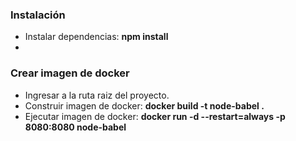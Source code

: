 ### Instalación

- Instalar dependencias: **npm install**
- 

### Crear imagen de docker

- Ingresar a la ruta raiz del proyecto.
- Construir imagen de docker: **docker build -t node-babel .**
- Ejecutar imagen de docker: **docker run -d --restart=always -p 8080:8080 node-babel**
